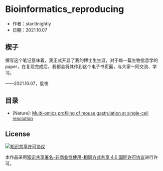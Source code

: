 # Bioinformatics_reproducing

- 作者：starlitnightly
- 日期：2021.10.07

## 楔子

撰写这个笔记意味着，我正式开启了我的博士生生涯，对于每一篇生物信息学的paper，在复现完成后，我都会将其传到这个电子书页面，与大家一同交流、学习。

——2021.10.07，星夜

## 目录

- [Nature]: [Multi-omics profiling of mouse gastrulation at single-cell resolution](https://starlitnightly.github.io/paper_reproducing/GASTRULATION/)

## License

<a rel="license" href="http://creativecommons.org/licenses/by-nc-sa/4.0/"><img alt="知识共享许可协议" style="border-width:0" src="https://img.shields.io/badge/license-CC%20BY--NC--SA%204.0-lightgrey" /></a>

本作品采用<a rel="license" href="http://creativecommons.org/licenses/by-nc-sa/4.0/">知识共享署名-非商业性使用-相同方式共享 4.0 国际许可协议</a>进行许可。